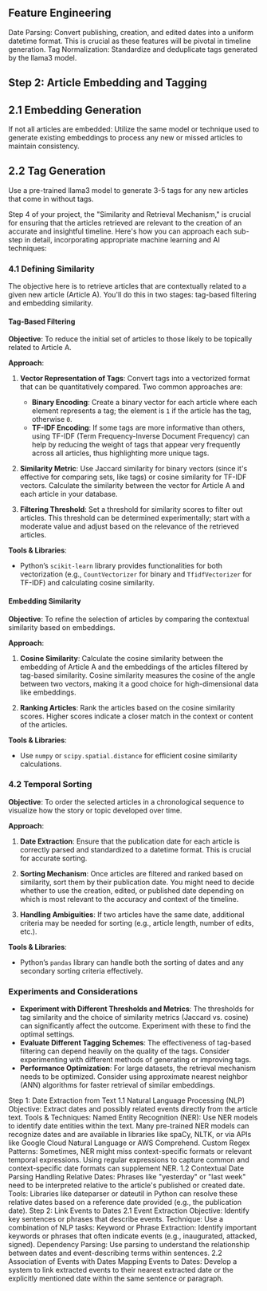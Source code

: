 ## Feature Engineering
Date Parsing: Convert publishing, creation, and edited dates into a uniform datetime format. This is crucial as these features will be pivotal in timeline generation.
Tag Normalization: Standardize and deduplicate tags generated by the llama3 model.


## Step 2: Article Embedding and Tagging

## 2.1 Embedding Generation
If not all articles are embedded: Utilize the same model or technique used to generate existing embeddings to process any new or missed articles to maintain consistency.
## 2.2 Tag Generation
Use a pre-trained llama3 model to generate 3-5 tags for any new articles that come in without tags.



Step 4 of your project, the "Similarity and Retrieval Mechanism," is crucial for ensuring that the articles retrieved are relevant to the creation of an accurate and insightful timeline. Here's how you can approach each sub-step in detail, incorporating appropriate machine learning and AI techniques:

### 4.1 Defining Similarity
The objective here is to retrieve articles that are contextually related to a given new article (Article A). You'll do this in two stages: tag-based filtering and embedding similarity.

#### Tag-Based Filtering
**Objective**: To reduce the initial set of articles to those likely to be topically related to Article A.

**Approach**:
1. **Vector Representation of Tags**: Convert tags into a vectorized format that can be quantitatively compared. Two common approaches are:
   - **Binary Encoding**: Create a binary vector for each article where each element represents a tag; the element is `1` if the article has the tag, otherwise `0`.
   - **TF-IDF Encoding**: If some tags are more informative than others, using TF-IDF (Term Frequency-Inverse Document Frequency) can help by reducing the weight of tags that appear very frequently across all articles, thus highlighting more unique tags.

2. **Similarity Metric**: Use Jaccard similarity for binary vectors (since it's effective for comparing sets, like tags) or cosine similarity for TF-IDF vectors. Calculate the similarity between the vector for Article A and each article in your database.

3. **Filtering Threshold**: Set a threshold for similarity scores to filter out articles. This threshold can be determined experimentally; start with a moderate value and adjust based on the relevance of the retrieved articles.

**Tools & Libraries**:
- Python’s `scikit-learn` library provides functionalities for both vectorization (e.g., `CountVectorizer` for binary and `TfidfVectorizer` for TF-IDF) and calculating cosine similarity.

#### Embedding Similarity
**Objective**: To refine the selection of articles by comparing the contextual similarity based on embeddings.

**Approach**:
1. **Cosine Similarity**: Calculate the cosine similarity between the embedding of Article A and the embeddings of the articles filtered by tag-based similarity. Cosine similarity measures the cosine of the angle between two vectors, making it a good choice for high-dimensional data like embeddings.

2. **Ranking Articles**: Rank the articles based on the cosine similarity scores. Higher scores indicate a closer match in the context or content of the articles.

**Tools & Libraries**:
- Use `numpy` or `scipy.spatial.distance` for efficient cosine similarity calculations.

### 4.2 Temporal Sorting
**Objective**: To order the selected articles in a chronological sequence to visualize how the story or topic developed over time.

**Approach**:
1. **Date Extraction**: Ensure that the publication date for each article is correctly parsed and standardized to a datetime format. This is crucial for accurate sorting.

2. **Sorting Mechanism**: Once articles are filtered and ranked based on similarity, sort them by their publication date. You might need to decide whether to use the creation, edited, or published date depending on which is most relevant to the accuracy and context of the timeline.

3. **Handling Ambiguities**: If two articles have the same date, additional criteria may be needed for sorting (e.g., article length, number of edits, etc.).

**Tools & Libraries**:
- Python’s `pandas` library can handle both the sorting of dates and any secondary sorting criteria effectively.

### Experiments and Considerations
- **Experiment with Different Thresholds and Metrics**: The thresholds for tag similarity and the choice of similarity metrics (Jaccard vs. cosine) can significantly affect the outcome. Experiment with these to find the optimal settings.
- **Evaluate Different Tagging Schemes**: The effectiveness of tag-based filtering can depend heavily on the quality of the tags. Consider experimenting with different methods of generating or improving tags.
- **Performance Optimization**: For large datasets, the retrieval mechanism needs to be optimized. Consider using approximate nearest neighbor (ANN) algorithms for faster retrieval of similar embeddings.


Step 1: Date Extraction from Text
1.1 Natural Language Processing (NLP)
Objective: Extract dates and possibly related events directly from the article text.
Tools & Techniques:
Named Entity Recognition (NER): Use NER models to identify date entities within the text. Many pre-trained NER models can recognize dates and are available in libraries like spaCy, NLTK, or via APIs like Google Cloud Natural Language or AWS Comprehend.
Custom Regex Patterns: Sometimes, NER might miss context-specific formats or relevant temporal expressions. Using regular expressions to capture common and context-specific date formats can supplement NER.
1.2 Contextual Date Parsing
Handling Relative Dates: Phrases like "yesterday" or "last week" need to be interpreted relative to the article's published or created date.
Tools: Libraries like dateparser or dateutil in Python can resolve these relative dates based on a reference date provided (e.g., the publication date).
Step 2: Link Events to Dates
2.1 Event Extraction
Objective: Identify key sentences or phrases that describe events.
Technique: Use a combination of NLP tasks:
Keyword or Phrase Extraction: Identify important keywords or phrases that often indicate events (e.g., inaugurated, attacked, signed).
Dependency Parsing: Use parsing to understand the relationship between dates and event-describing terms within sentences.
2.2 Association of Events with Dates
Mapping Events to Dates: Develop a system to link extracted events to their nearest extracted date or the explicitly mentioned date within the same sentence or paragraph.





